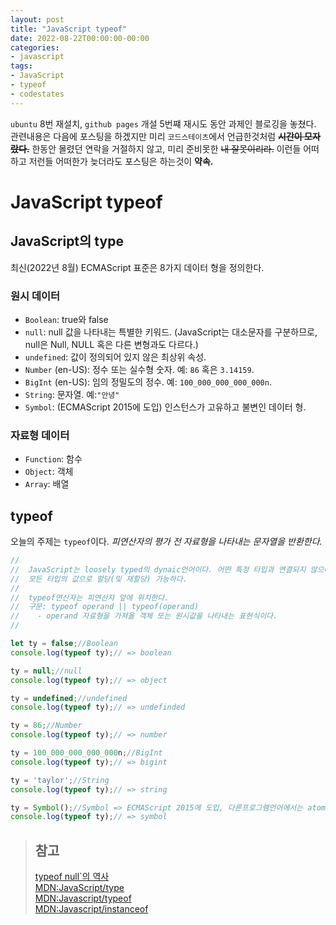```yaml
---
layout: post
title: "JavaScript typeof"
date: 2022-08-22T00:00:00-00:00
categories:
- javascript
tags:
- JavaScript
- typeof
- codestates
---
```

 `ubuntu` 8번 재설치, `github pages` 개설 5번쨰 재시도 동안 과제인 블로깅을 놓쳤다. 관련내용은 다음에 포스팅을 하겠지만 미리 `코드스테이츠`에서 언급한것처럼 ~~**시간이 모자랐다.**~~ 한동안 몰렸던 연락을 거절하지 않고, 미리 준비못한 ~~내 잘못이리라.~~ 이런들 어떠하고 저런들 어떠한가 늦더라도 포스팅은 하는것이 **약속.**

# JavaScript typeof
## JavaScript의 type
최신(2022년 8월) ECMAScript 표준은 8가지 데이터 형을 정의한다.

### 원시 데이터
  - `Boolean`: true와 false
  - `null`: null 값을 나타내는 특별한 키워드. (JavaScript는 대소문자를 구분하므로, null은 Null, NULL 혹은 다른 변형과도 다르다.)
  - `undefined`: 값이 정의되어 있지 않은 최상위 속성.
  - `Number` (en-US): 정수 또는 실수형 숫자. 예: `86` 혹은 `3.14159`.
  - `BigInt` (en-US): 임의 정밀도의 정수. 예: `100_000_000_000_000n`.
  - `String`: 문자열. 예:`"안녕"`
  - `Symbol`: (ECMAScript 2015에 도입) 인스턴스가 고유하고 불변인 데이터 형.

### 자료형 데이터
- `Function`: 함수
- `Object`: 객체
- `Array`: 배열

## typeof
 오늘의 주제는 `typeof`이다.
 *피연산자의 평가 전 자료형을 나타내는 문자열을 반환한다.* 

```javascript
//
//  JavaScript는 loosely typed의 dynaic언어이다. 어떤 특정 타입과 연결되지 않으며
//  모든 타입의 값으로 할당(및 재할당) 가능하다.
//
//  typeof연산자는 피연산자 앞에 위치한다.
//  구문: typeof operand || typeof(operand)
//    - operand 자료형을 가져올 객체 또는 원시값을 나타내는 표현식이다.
//

let ty = false;//Boolean
console.log(typeof ty);// => boolean

ty = null;//null
console.log(typeof ty);// => object

ty = undefined;//undefined
console.log(typeof ty);// => undefinded

ty = 86;//Number
console.log(typeof ty);// => number

ty = 100_000_000_000_000n;//BigInt
console.log(typeof ty);// => bigint

ty = 'taylor';//String
console.log(typeof ty);// => string

ty = Symbol();//Symbol => ECMAScript 2015에 도입, 다른프로그램언어에서는 atom이라고함.
console.log(typeof ty);// => symbol
```

> ## 참고
> [typeof null`의 역사](https://2ality.com/2013/10/typeof-null.html)   
> [MDN:JavaScript/type](https://developer.mozilla.org/ko/docs/Web/JavaScript/Data_structures)   
> [MDN:Javascript/typeof](https://developer.mozilla.org/ko/docs/Web/JavaScript/Reference/Operators/typeof)   
> [MDN:Javascript/instanceof](https://developer.mozilla.org/ko/docs/Web/JavaScript/Reference/Operators/instanceof)
